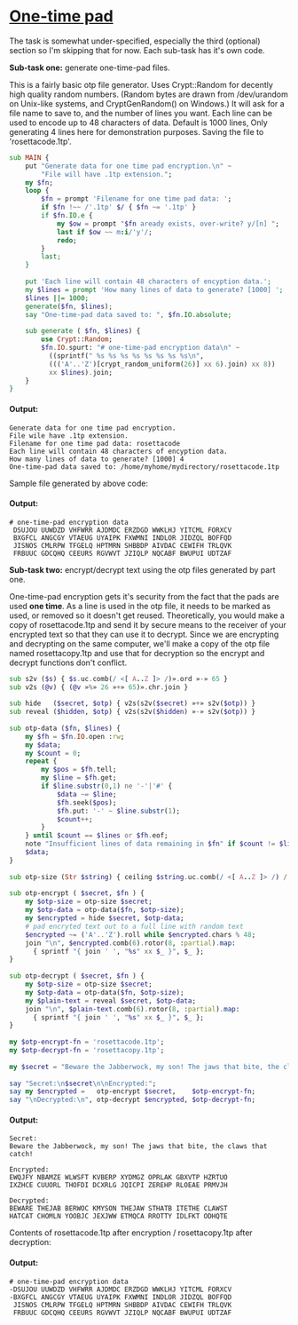 [1]: https://rosettacode.org/wiki/One-time_pad

# [One-time pad][1]

The task is somewhat under-specified, especially the third (optional) section so I'm skipping that for now. Each sub-task has it's own code.



**Sub-task one:** generate one-time-pad files.



This is a fairly basic otp file generator. Uses Crypt::Random for decently high quality random numbers. (Random bytes are drawn from /dev/urandom on Unix-like systems, and CryptGenRandom() on Windows.) It will ask for a file name to save to, and the number of lines you want. Each line can be used to encode up to 48 characters of data. Default is 1000 lines, Only generating 4 lines here for demonstration purposes. Saving the file to 'rosettacode.1tp'.

```raku
sub MAIN {
    put "Generate data for one time pad encryption.\n" ~
        "File will have .1tp extension.";
    my $fn;
    loop {
        $fn = prompt 'Filename for one time pad data: ';
        if $fn !~~ /'.1tp' $/ { $fn ~= '.1tp' }
        if $fn.IO.e {
            my $ow = prompt "$fn aready exists, over-write? y/[n] ";
            last if $ow ~~ m:i/'y'/;
            redo;
        }
        last;
    }
 
    put 'Each line will contain 48 characters of encyption data.';
    my $lines = prompt 'How many lines of data to generate? [1000] ';
    $lines ||= 1000;
    generate($fn, $lines);
    say "One-time-pad data saved to: ", $fn.IO.absolute;
 
    sub generate ( $fn, $lines) {
        use Crypt::Random;
        $fn.IO.spurt: "# one-time-pad encryption data\n" ~
          ((sprintf(" %s %s %s %s %s %s %s %s\n",
          ((('A'..'Z')[crypt_random_uniform(26)] xx 6).join) xx 8))
          xx $lines).join;
    }
}
```

#### Output:
```
Generate data for one time pad encryption.
File wile have .1tp extension.
Filename for one time pad data: rosettacode
Each line will contain 48 characters of encyption data.
How many lines of data to generate? [1000] 4
One-time-pad data saved to: /home/myhome/mydirectory/rosettacode.1tp
```


Sample file generated by above code:


#### Output:
```
# one-time-pad encryption data
 DSUJOU UUWDZD VHFWRR AJDMDC ERZDGD WWKLHJ YITCML FORXCV
 BXGFCL ANGCGY VTAEUG UYAIPK FXWMNI INDLOR JIDZQL BOFFQD
 JISNOS CMLRPW TFGELQ HPTMRN SHBBDP AIVDAC CEWIFH TRLQVK
 FRBUUC GDCQHQ CEEURS RGVWVT JZIQLP NQCABF BWUPUI UDTZAF
```


**Sub-task two:** encrypt/decrypt text using the otp files generated by part one.



One-time-pad encryption gets it's security from the fact that the pads are used **one time**. As a line is used in the otp file, it needs to be marked as used, or removed so it doesn't get reused. Theoretically, you would make a copy of rosettacode.1tp and send it by secure means to the receiver of your encrypted text so that they can use it to decrypt. Since we are encrypting and decrypting on the same computer, we'll make a copy of the otp file named rosettacopy.1tp and use that for decryption so the encrypt and decrypt functions don't conflict.

```raku
sub s2v ($s) { $s.uc.comb(/ <[ A..Z ]> /)».ord »-» 65 }
sub v2s (@v) { (@v »%» 26 »+» 65)».chr.join }
 
sub hide   ($secret, $otp) { v2s(s2v($secret) »+» s2v($otp)) }
sub reveal ($hidden, $otp) { v2s(s2v($hidden) »-» s2v($otp)) }
 
sub otp-data ($fn, $lines) {
    my $fh = $fn.IO.open :rw;
    my $data;
    my $count = 0;
    repeat {
        my $pos = $fh.tell;
        my $line = $fh.get;
        if $line.substr(0,1) ne '-'|'#' {
            $data ~= $line;
            $fh.seek($pos);
            $fh.put: '-' ~ $line.substr(1);
            $count++;
        }
    } until $count == $lines or $fh.eof;
    note "Insufficient lines of data remaining in $fn" if $count != $lines;
    $data;
}
 
sub otp-size (Str $string) { ceiling $string.uc.comb(/ <[ A..Z ]> /) / 48 }
 
sub otp-encrypt ( $secret, $fn ) {
    my $otp-size = otp-size $secret;
    my $otp-data = otp-data($fn, $otp-size);
    my $encrypted = hide $secret, $otp-data;
    # pad encryted text out to a full line with random text
    $encrypted ~= ('A'..'Z').roll while $encrypted.chars % 48;
    join "\n", $encrypted.comb(6).rotor(8, :partial).map:
      { sprintf "{ join ' ', "%s" xx $_ }", $_ };
}
 
sub otp-decrypt ( $secret, $fn ) {
    my $otp-size = otp-size $secret;
    my $otp-data = otp-data($fn, $otp-size);
    my $plain-text = reveal $secret, $otp-data;
    join "\n", $plain-text.comb(6).rotor(8, :partial).map:
      { sprintf "{ join ' ', "%s" xx $_ }", $_ };
}
 
my $otp-encrypt-fn = 'rosettacode.1tp';
my $otp-decrypt-fn = 'rosettacopy.1tp';
 
my $secret = "Beware the Jabberwock, my son! The jaws that bite, the claws that catch!";
 
say "Secret:\n$secret\n\nEncrypted:";
say my $encrypted =   otp-encrypt $secret,    $otp-encrypt-fn;
say "\nDecrypted:\n", otp-decrypt $encrypted, $otp-decrypt-fn;
```

#### Output:
```
Secret:
Beware the Jabberwock, my son! The jaws that bite, the claws that catch!

Encrypted:
EWQJFY NBAMZE WLWSFT KVBERP XYDMGZ OPRLAK GBXVTP HZRTUO
IXZHCE CUUORL THOFDI DCXRLG JQICPI ZEREHP RLOEAE PRMVJH

Decrypted:
BEWARE THEJAB BERWOC KMYSON THEJAW STHATB ITETHE CLAWST
HATCAT CHOMLN YOOBJC JEXJWW ETMQCA RROTTY IDLFKT ODHQTE
```


Contents of rosettacode.1tp after encryption / rosettacopy.1tp after decryption:


#### Output:
```
# one-time-pad encryption data
-DSUJOU UUWDZD VHFWRR AJDMDC ERZDGD WWKLHJ YITCML FORXCV
-BXGFCL ANGCGY VTAEUG UYAIPK FXWMNI INDLOR JIDZQL BOFFQD
 JISNOS CMLRPW TFGELQ HPTMRN SHBBDP AIVDAC CEWIFH TRLQVK
 FRBUUC GDCQHQ CEEURS RGVWVT JZIQLP NQCABF BWUPUI UDTZAF
```